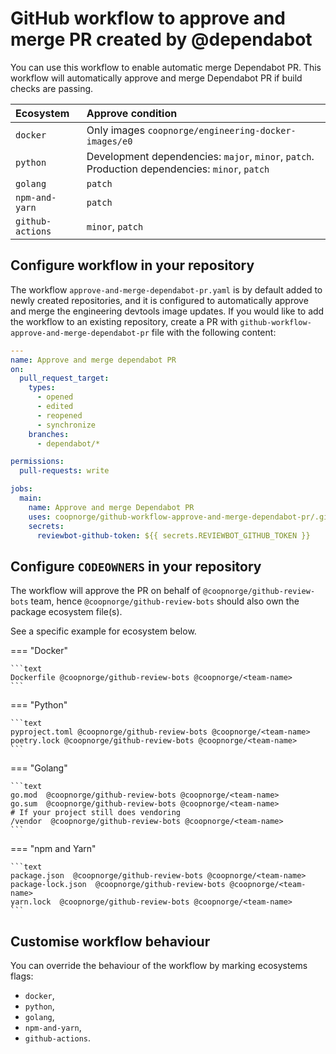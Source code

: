 # GitHub workflow to approve and merge PR created by @dependabot

You can use this workflow to enable automatic merge Dependabot PR.
This workflow will automatically approve and merge Dependabot PR
if build checks are passing.

| Ecosystem | Approve condition |
| :--- | :--- |
| `docker` | Only images `coopnorge/engineering-docker-images/e0` |
| `python` | Development dependencies: `major`, `minor`, `patch`. Production dependencies: `minor`, `patch` |
| `golang` | `patch` |
| `npm-and-yarn` | `patch` |
| `github-actions` | `minor`, `patch` |

## Configure workflow in your repository

The workflow `approve-and-merge-dependabot-pr.yaml` is by default added to newly
created repositories, and it is configured to automatically approve and merge
the engineering devtools image updates. If you would like to add the workflow
to an existing repository, create a PR with `github-workflow-approve-and-merge-dependabot-pr`
file with the following content:

```yaml title="approve-and-merge-dependabot.yaml"
---
name: Approve and merge dependabot PR
on:
  pull_request_target:
    types:
      - opened
      - edited
      - reopened
      - synchronize
    branches:
      - dependabot/*

permissions:
  pull-requests: write

jobs:
  main:
    name: Approve and merge Dependabot PR
    uses: coopnorge/github-workflow-approve-and-merge-dependabot-pr/.github/workflows/approve-and-merge-dependabot-pr.yaml@main
    secrets:
      reviewbot-github-token: ${{ secrets.REVIEWBOT_GITHUB_TOKEN }}
```

## Configure `CODEOWNERS` in your repository

The workflow will approve the PR on behalf of `@coopnorge/github-review-bots`
team, hence `@coopnorge/github-review-bots` should also own
the package ecosystem file(s).

See a specific example for ecosystem below.

=== "Docker"

    ```text
    Dockerfile @coopnorge/github-review-bots @coopnorge/<team-name>
    ```

=== "Python"

    ```text
    pyproject.toml @coopnorge/github-review-bots @coopnorge/<team-name>
    poetry.lock @coopnorge/github-review-bots @coopnorge/<team-name>
    ```

=== "Golang"

    ```text
    go.mod  @coopnorge/github-review-bots @coopnorge/<team-name>
    go.sum  @coopnorge/github-review-bots @coopnorge/<team-name>
    # If your project still does vendoring
    /vendor  @coopnorge/github-review-bots @coopnorge/<team-name>
    ```

=== "npm and Yarn"

    ```text
    package.json  @coopnorge/github-review-bots @coopnorge/<team-name>
    package-lock.json  @coopnorge/github-review-bots @coopnorge/<team-name>
    yarn.lock  @coopnorge/github-review-bots @coopnorge/<team-name>
    ```

## Customise workflow behaviour

You can override the behaviour of the workflow by marking ecosystems flags:

- `docker`,
- `python`,
- `golang`,
- `npm-and-yarn`,
- `github-actions`.
